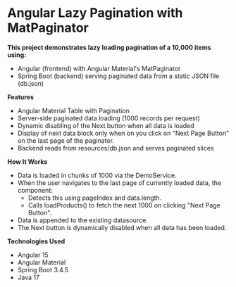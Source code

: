 # Angular Lazy Pagination with MatPaginator

**This project demonstrates lazy loading pagination of a 10,000 items using:**

- Angular (frontend) with Angular Material's MatPaginator
- Spring Boot (backend) serving paginated data from a static JSON file (db.json)

**Features**
- Angular Material Table with Pagination
- Server-side paginated data loading (1000 records per request)
- Dynamic disabling of the Next button when all data is loaded
- Display of next data block only when on you click on "Next Page Button" on the last page of the paginator.
- Backend reads from resources/db.json and serves paginated slices

**How It Works**
- Data is loaded in chunks of 1000 via the DemoService.
- When the user navigates to the last page of currently loaded data, the component:
  * Detects this using pageIndex and data.length.
  * Calls loadProducts() to fetch the next 1000 on clicking "Next Page Button".
- Data is appended to the existing datasource.
- The Next button is dynamically disabled when all data has been loaded.


**Technologies Used**
- Angular 15
- Angular Material
- Spring Boot 3.4.5
- Java 17
